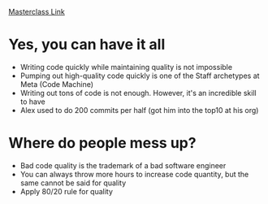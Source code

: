 [Masterclass Link](https://www.jointaro.com/lesson/iYpRj8XfyzCSaTYnce3y/masterclass-how-to-write-better-code-faster-as-a-software-engineer/)

# Yes, you can have it all

- Writing code quickly while maintaining quality is not impossible
- Pumping out high-quality code quickly is one of the Staff archetypes at Meta (Code Machine)
- Writing out tons of code is not enough. However, it's an incredible skill to have
- Alex used to do 200 commits per half (got him into the top10 at his org)

# Where do people mess up?

- Bad code quality is the trademark of a bad software engineer
- You can always throw more hours to increase code quantity, but the same cannot be said for quality
- Apply 80/20 rule for quality